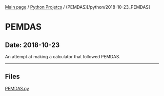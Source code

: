 [Main page](/) / [Python Projetcs](/python) / (PEMDAS)[/python/2018-10-23_PEMDAS]

# PEMDAS

## Date: 2018-10-23

An attempt at making a calculator that followed PEMDAS.

-----

## Files

[PEMDAS.py](PEMDAS.py)